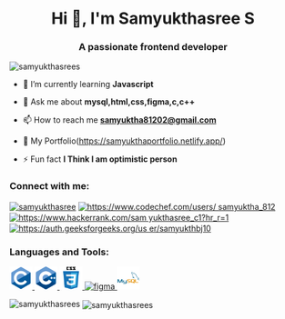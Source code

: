 <h1 align="center">Hi 👋, I'm Samyukthasree S</h1>
<h3 align="center">A passionate frontend developer</h3>


<p align="left"> <img src="https://github-profile-trophy.vercel.app/?username=samyukthasrees" alt="samyukthasrees" /></a> </p>

- 🌱 I’m currently learning **Javascript**

- 💬 Ask me about **mysql,html,css,figma,c,c++**

- 📫 How to reach me **samyuktha81202@gmail.com**

- 📄 My Portfolio(https://samyukthaportfolio.netlify.app/)

- ⚡ Fun fact **I Think I am optimistic person**

<h3 align="left">Connect with me:</h3>
<p align="left">
<a href="https://linkedin.com/in/samyukthasree" target="blank"><img align="center" src="https://raw.githubusercontent.com/rahuldkjain/github-profile-readme-generator/master/src/images/icons/Social/linked-in-alt.svg" alt="samyukthasree" height="30" width="40" /></a>
<a href="https://www.codechef.com/users/https://www.codechef.com/users/ samyuktha_812" target="blank"><img align="center" src="https://cdn.jsdelivr.net/npm/simple-icons@3.1.0/icons/codechef.svg" alt="https://www.codechef.com/users/ samyuktha_812" height="30" width="40" /></a>
<a href="https://www.hackerrank.com/https://www.hackerrank.com/sam yukthasree_c1?hr_r=1" target="blank"><img align="center" src="https://raw.githubusercontent.com/rahuldkjain/github-profile-readme-generator/master/src/images/icons/Social/hackerrank.svg" alt="https://www.hackerrank.com/sam yukthasree_c1?hr_r=1" height="30" width="40" /></a>
<a href="https://auth.geeksforgeeks.org/user/https://auth.geeksforgeeks.org/us er/samyukthbj10" target="blank"><img align="center" src="https://raw.githubusercontent.com/rahuldkjain/github-profile-readme-generator/master/src/images/icons/Social/geeks-for-geeks.svg" alt="https://auth.geeksforgeeks.org/us er/samyukthbj10" height="30" width="40" /></a>
</p>

<h3 align="left">Languages and Tools:</h3>
<p align="left">  <a href="https://www.cprogramming.com/" target="_blank" rel="noreferrer"> <img src="https://raw.githubusercontent.com/devicons/devicon/master/icons/c/c-original.svg" alt="c" width="40" height="40"/> </a> <a href="https://www.w3schools.com/cpp/" target="_blank" rel="noreferrer"> <img src="https://raw.githubusercontent.com/devicons/devicon/master/icons/cplusplus/cplusplus-original.svg" alt="cplusplus" width="40" height="40"/> </a> <a href="https://www.w3schools.com/css/" target="_blank" rel="noreferrer"> <img src="https://raw.githubusercontent.com/devicons/devicon/master/icons/css3/css3-original-wordmark.svg" alt="css3" width="40" height="40"/> </a> <a href="https://www.figma.com/" target="_blank" rel="noreferrer"> <img src="https://www.vectorlogo.zone/logos/figma/figma-icon.svg" alt="figma" width="40" height="40"/> </a>   <a href="https://www.mysql.com/" target="_blank" rel="noreferrer"> <img src="https://raw.githubusercontent.com/devicons/devicon/master/icons/mysql/mysql-original-wordmark.svg" alt="mysql" width="40" height="40"/> </a> 
<p><img align="left" src="https://github-readme-stats.vercel.app/api/top-langs?username=samyukthasrees&show_icons=true&locale=en&layout=compact" alt="samyukthasrees" /></p>

<p>&nbsp;<img align="center" src="https://github-readme-stats.vercel.app/api?username=samyukthasrees&show_icons=true&locale=en" alt="samyukthasrees" /></p>
